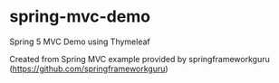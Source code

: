 # spring-mvc-demo
Spring 5 MVC Demo using Thymeleaf

Created from Spring MVC example provided by springframeworkguru (https://github.com/springframeworkguru)
